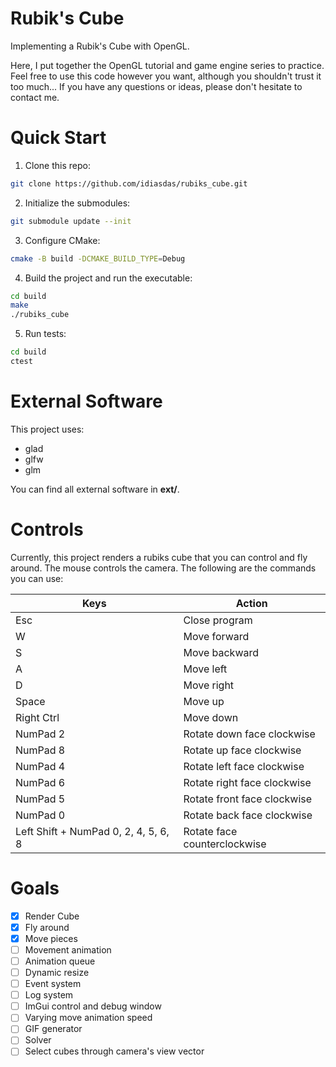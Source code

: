 # Rubik's Cube

Implementing a Rubik's Cube with OpenGL.

Here, I put together the OpenGL tutorial and game engine series to practice. Feel free to use this code however you want, although you shouldn't trust it too much... If you have any questions or ideas, please don't hesitate to contact me.

# Quick Start

1. Clone this repo:

```bash
git clone https://github.com/idiasdas/rubiks_cube.git
```

2. Initialize the submodules:

```bash
git submodule update --init
```

3. Configure CMake:

```bash
cmake -B build -DCMAKE_BUILD_TYPE=Debug
```

4. Build the project and run the executable:

```bash
cd build
make
./rubiks_cube
```

5. Run tests:

```bash
cd build
ctest
```

# External Software

This project uses:

- glad
- glfw
- glm

You can find all external software in **ext/**.

# Controls

Currently, this project renders a rubiks cube that you can control and fly around. The mouse controls the camera. The following are the commands you can use:

|Keys|Action|
|-|-|
|Esc| Close program|
|W| Move forward|
|S| Move backward|
|A| Move left|
|D| Move right|
|Space| Move up|
|Right Ctrl | Move down|
|NumPad 2| Rotate down face clockwise|
|NumPad 8| Rotate up face clockwise|
|NumPad 4| Rotate left face clockwise|
|NumPad 6| Rotate right face clockwise|
|NumPad 5| Rotate front face clockwise|
|NumPad 0| Rotate back face clockwise|
|Left Shift + NumPad 0, 2, 4, 5, 6, 8 | Rotate face counterclockwise|

# Goals

- [x] Render Cube
- [x] Fly around
- [x] Move pieces
- [ ] Movement animation
- [ ] Animation queue
- [ ] Dynamic resize
- [ ] Event system
- [ ] Log system
- [ ] ImGui control and debug window
- [ ] Varying move animation speed
- [ ] GIF generator
- [ ] Solver
- [ ] Select cubes through camera's view vector
